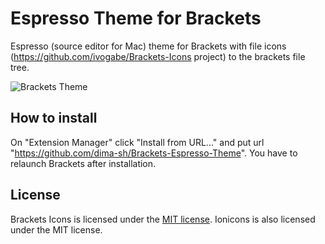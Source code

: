 Espresso Theme for Brackets
==============
Espresso (source editor for Mac) theme for Brackets with file icons (https://github.com/ivogabe/Brackets-Icons project) to the brackets file tree. 

![Brackets Theme](http://monosnap.com/image/lrPRSIzWtSolFEBWGgwf9UnSGhG81v.png "Brackets Mac Theme")

How to install
--------------
On "Extension Manager" click "Install from URL..." and put url "https://github.com/dima-sh/Brackets-Espresso-Theme".
You have to relaunch Brackets after installation.


License
-------
Brackets Icons is licensed under the [MIT license](http://opensource.org/licenses/MIT). Ionicons is also licensed under the MIT license.
